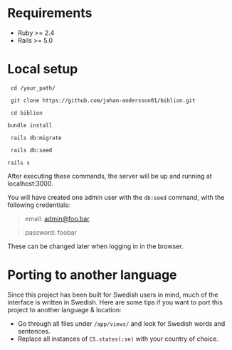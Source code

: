 # Requirements

* Ruby >= 2.4
* Rails >= 5.0

# Local setup

` cd /your_path/`

` git clone https://github.com/johan-andersson01/biblion.git`

` cd biblion`

` bundle install `

` rails db:migrate`

` rails db:seed`

` rails s `

After executing these commands, the server will be up and running at localhost:3000.

You will have created one admin user with the `db:seed` command, with the following credentials:

> email: admin@foo.bar

> password: foobar

These can be changed later when logging in in the browser.

# Porting to another language

Since this project has been built for Swedish users in mind, much of the interface is written in Swedish. Here are some tips if you want to port this project to another language & location:

* Go through all files under `/app/views/` and look for Swedish words and sentences.
* Replace all instances of `CS.states(:se)` with your country of choice.
